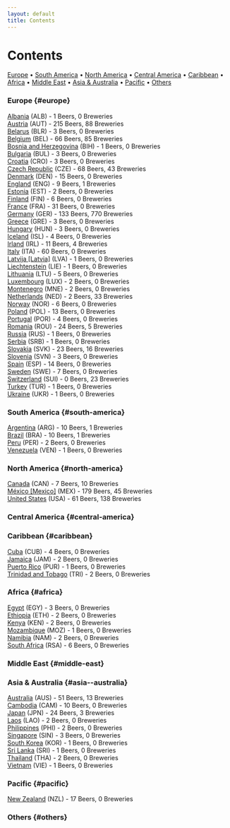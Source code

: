 ```yaml
---
layout: default
title: Contents
---
```



# Contents

[Europe](#europe) • [South America](#south-america) • [North America](#north-america) • [Central America](#central-america) • [Caribbean](#caribbean) • [Africa](#africa) • [Middle East](#middle-east) • [Asia & Australia](#asia--australia) • [Pacific](#pacific) • [Others](#others)



### Europe  {#europe}

[Albania](al.html) (ALB) - 1 Beers, 0 Breweries <br>
[Austria](at.html) (AUT) - 215 Beers, 88 Breweries <br>
[Belarus](by.html) (BLR) - 3 Beers, 0 Breweries <br>
[Belgium](be.html) (BEL) - 66 Beers, 85 Breweries <br>
[Bosnia and Herzegovina](ba.html) (BIH) - 1 Beers, 0 Breweries <br>
[Bulgaria](bg.html) (BUL) - 3 Beers, 0 Breweries <br>
[Croatia](hr.html) (CRO) - 3 Beers, 0 Breweries <br>
[Czech Republic](cz.html) (CZE) - 68 Beers, 43 Breweries <br>
[Denmark](dk.html) (DEN) - 15 Beers, 0 Breweries <br>
[England](en.html) (ENG) - 9 Beers, 1 Breweries <br>
[Estonia](ee.html) (EST) - 2 Beers, 0 Breweries <br>
[Finland](fi.html) (FIN) - 6 Beers, 0 Breweries <br>
[France](fr.html) (FRA) - 31 Beers, 0 Breweries <br>
[Germany](de.html) (GER) - 133 Beers, 770 Breweries <br>
[Greece](gr.html) (GRE) - 3 Beers, 0 Breweries <br>
[Hungary](hu.html) (HUN) - 3 Beers, 0 Breweries <br>
[Iceland](is.html) (ISL) - 4 Beers, 0 Breweries <br>
[Irland](ie.html) (IRL) - 11 Beers, 4 Breweries <br>
[Italy](it.html) (ITA) - 60 Beers, 0 Breweries <br>
[Latvija [Latvia]](lv.html) (LVA) - 1 Beers, 0 Breweries <br>
[Liechtenstein](li.html) (LIE) - 1 Beers, 0 Breweries <br>
[Lithuania](lt.html) (LTU) - 5 Beers, 0 Breweries <br>
[Luxembourg](lu.html) (LUX) - 2 Beers, 0 Breweries <br>
[Montenegro](me.html) (MNE) - 2 Beers, 0 Breweries <br>
[Netherlands](nl.html) (NED) - 2 Beers, 33 Breweries <br>
[Norway](no.html) (NOR) - 6 Beers, 0 Breweries <br>
[Poland](pl.html) (POL) - 13 Beers, 0 Breweries <br>
[Portugal](pt.html) (POR) - 4 Beers, 0 Breweries <br>
[Romania](ro.html) (ROU) - 24 Beers, 5 Breweries <br>
[Russia](ru.html) (RUS) - 1 Beers, 0 Breweries <br>
[Serbia](rs.html) (SRB) - 1 Beers, 0 Breweries <br>
[Slovakia](sk.html) (SVK) - 23 Beers, 16 Breweries <br>
[Slovenia](si.html) (SVN) - 3 Beers, 0 Breweries <br>
[Spain](es.html) (ESP) - 14 Beers, 0 Breweries <br>
[Sweden](se.html) (SWE) - 7 Beers, 0 Breweries <br>
[Switzerland](ch.html) (SUI) - 0 Beers, 23 Breweries <br>
[Turkey](tr.html) (TUR) - 1 Beers, 0 Breweries <br>
[Ukraine](ua.html) (UKR) - 1 Beers, 0 Breweries <br>



### South America  {#south-america}

[Argentina](ar.html) (ARG) - 10 Beers, 1 Breweries <br>
[Brazil](br.html) (BRA) - 10 Beers, 1 Breweries <br>
[Peru](pe.html) (PER) - 2 Beers, 0 Breweries <br>
[Venezuela](ve.html) (VEN) - 1 Beers, 0 Breweries <br>



### North America  {#north-america}

[Canada](ca.html) (CAN) - 7 Beers, 10 Breweries <br>
[México [Mexico]](mx.html) (MEX) - 179 Beers, 45 Breweries <br>
[United States](us.html) (USA) - 61 Beers, 138 Breweries <br>



### Central America  {#central-america}




### Caribbean  {#caribbean}

[Cuba](cu.html) (CUB) - 4 Beers, 0 Breweries <br>
[Jamaica](jm.html) (JAM) - 2 Beers, 0 Breweries <br>
[Puerto Rico](pr.html) (PUR) - 1 Beers, 0 Breweries <br>
[Trinidad and Tobago](tt.html) (TRI) - 2 Beers, 0 Breweries <br>



### Africa  {#africa}

[Egypt](eg.html) (EGY) - 3 Beers, 0 Breweries <br>
[Ethiopia](et.html) (ETH) - 2 Beers, 0 Breweries <br>
[Kenya](ke.html) (KEN) - 2 Beers, 0 Breweries <br>
[Mozambique](mz.html) (MOZ) - 1 Beers, 0 Breweries <br>
[Namibia](na.html) (NAM) - 2 Beers, 0 Breweries <br>
[South Africa](za.html) (RSA) - 6 Beers, 0 Breweries <br>



### Middle East  {#middle-east}




### Asia & Australia  {#asia--australia}

[Australia](au.html) (AUS) - 51 Beers, 13 Breweries <br>
[Cambodia](kh.html) (CAM) - 10 Beers, 0 Breweries <br>
[Japan](jp.html) (JPN) - 24 Beers, 3 Breweries <br>
[Laos](la.html) (LAO) - 2 Beers, 0 Breweries <br>
[Philippines](ph.html) (PHI) - 2 Beers, 0 Breweries <br>
[Singapore](sg.html) (SIN) - 3 Beers, 0 Breweries <br>
[South Korea](kr.html) (KOR) - 1 Beers, 0 Breweries <br>
[Sri Lanka](lk.html) (SRI) - 1 Beers, 0 Breweries <br>
[Thailand](th.html) (THA) - 2 Beers, 0 Breweries <br>
[Vietnam](vn.html) (VIE) - 1 Beers, 0 Breweries <br>



### Pacific  {#pacific}

[New Zealand](nz.html) (NZL) - 17 Beers, 0 Breweries <br>



### Others  {#others}


